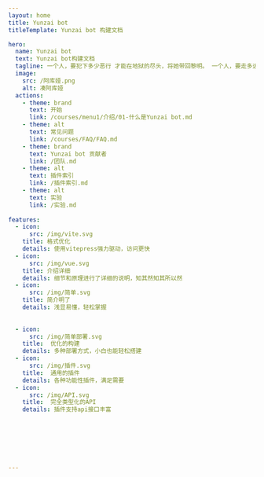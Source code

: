 ```yaml
---
layout: home
title: Yunzai bot
titleTemplate: Yunzai bot 构建文档

hero:
  name: Yunzai bot 
  text: Yunzai bot构建文档
  tagline: 一个人，要犯下多少恶行 才能在地狱的尽头，将她带回黎明。 一个人，要走多远的距离 才能在时光的尽头，追回最初的自己
  image:
    src: /阿库娅.png
    alt: 凑阿库娅
  actions:
    - theme: brand
      text: 开始
      link: /courses/menu1/介绍/01-什么是Yunzai bot.md
    - theme: alt
      text: 常见问题
      link: /courses/FAQ/FAQ.md
    - theme: brand
      text: Yunzai bot 贡献者
      link: /团队.md
    - theme: alt
      text: 插件索引
      link: /插件索引.md
    - theme: alt
      text: 实验
      link: /实验.md
      
features:
  - icon: 
      src: /img/vite.svg
    title: 格式优化
    details: 使用vitepress强力驱动，访问更快
  - icon:
      src: /img/vue.svg
    title: 介绍详细
    details: 细节和原理进行了详细的说明，知其然知其所以然
  - icon:
      src: /img/简单.svg
    title: 简介明了
    details: 浅显易懂，轻松掌握
    
   
  - icon: 
      src: /img/简单部署.svg
    title:  优化的构建
    details: 多种部署方式，小白也能轻松搭建
  - icon: 
      src: /img/插件.svg
    title:  通用的插件
    details: 各种功能性插件，满足需要
  - icon: 
      src: /img/API.svg
    title:  完全类型化的API
    details: 插件支持api接口丰富
    
    
    
    
       
      
  
---
```

        
<style>
:root {
  --vp-home-hero-name-color: transparent;
  --vp-home-hero-name-background: -webkit-linear-gradient(120deg, #646cff, #fcbfc7);
  
  
}

</style>